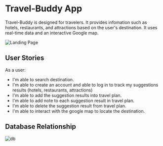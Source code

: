 # Travel-Buddy App

 Travel-Buddy is designed for travelers. It provides infomation such as hotels, restaurants, and attractions based on the user's destination. It uses real-time data and an interactive Google map. 

 ![Landing Page](https://user-images.githubusercontent.com/8335102/151930745-a7275e44-114c-430b-9c53-ac4f606cdd62.PNG)

 ## User Stories

 As a user: 
 - I'm able to search destination.
 - I'm able to create an account and able to log in to track my suggestions results (hotels, restaurants, attractions)
 - I'm able to add the suggestion results into travel plan.
 - I'm able to add note to each suggestion result in travel plan. 
 - I'm able to delete the suggestion result from travel plan.
 - I'm able to interact with the google map to locate the destination.

## Database Relationship


![db](https://user-images.githubusercontent.com/8335102/151934618-6c40cf16-bc37-49df-8a76-1e592b73ef0f.PNG)
